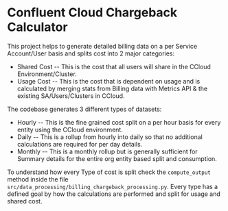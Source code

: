 # Confluent Cloud Chargeback Calculator

This project helps to generate detailed billing data on a per Service Account/User basis and splits cost into 2 major categories:

- Shared Cost -- This is the cost that all users will share in the CCloud Environment/Cluster.
- Usage Cost -- This is the cost that is dependent on usage and is calculated by merging stats from Billing data with Metrics API & the existing SA/Users/Clusters in CCloud.

The codebase generates 3 different types of datasets:

- Hourly -- This is the fine grained cost split on a per hour basis for every entity using the CCloud environment.
- Daily -- This is a rollup from hourly into daily so that no additional calculations are required for per day details.
- Monthly -- This is a monthly rollup but is generally sufficient for Summary details for the entire org entity based split and consumption.

To understand how every Type of cost is split check the `compute_output` method inside the file `src/data_processing/billing_chargeback_processing.py`.
Every type has a defined goal by how the calculations are performed and split for usage and shared cost.
